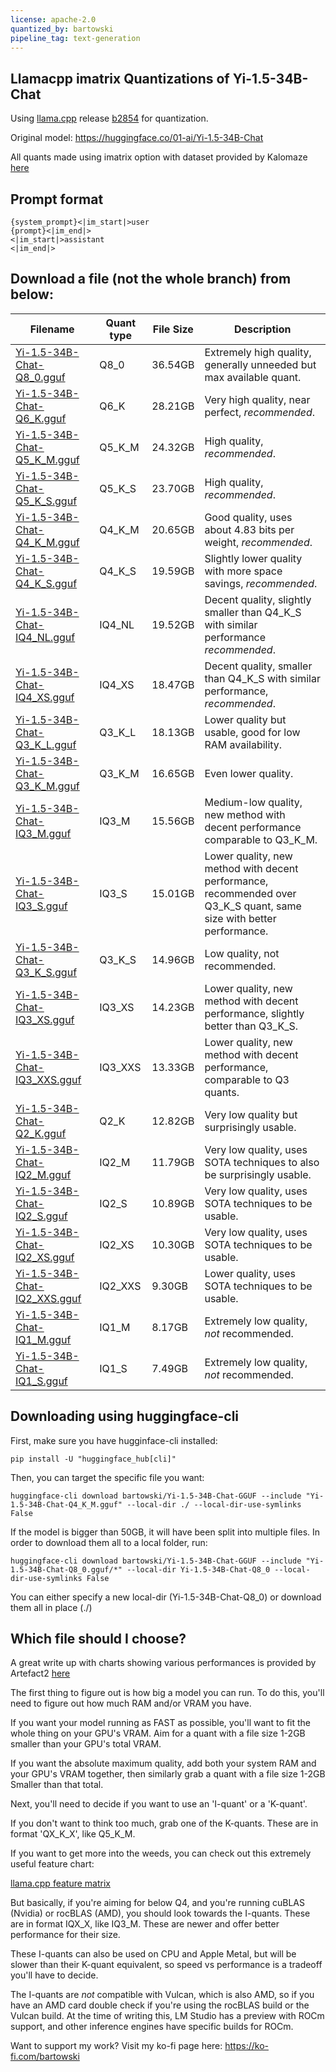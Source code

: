 ```yaml
---
license: apache-2.0
quantized_by: bartowski
pipeline_tag: text-generation
---
```


## Llamacpp imatrix Quantizations of Yi-1.5-34B-Chat

Using <a href="https://github.com/ggerganov/llama.cpp/">llama.cpp</a> release <a href="https://github.com/ggerganov/llama.cpp/releases/tag/b2854">b2854</a> for quantization.

Original model: https://huggingface.co/01-ai/Yi-1.5-34B-Chat

All quants made using imatrix option with dataset provided by Kalomaze [here](https://github.com/ggerganov/llama.cpp/discussions/5263#discussioncomment-8395384)

## Prompt format

```
{system_prompt}<|im_start|>user
{prompt}<|im_end|> 
<|im_start|>assistant
<|im_end|> 

```

## Download a file (not the whole branch) from below:

| Filename | Quant type | File Size | Description |
| -------- | ---------- | --------- | ----------- |
| [Yi-1.5-34B-Chat-Q8_0.gguf](https://huggingface.co/bartowski/Yi-1.5-34B-Chat-GGUF/blob/main/Yi-1.5-34B-Chat-Q8_0.gguf) | Q8_0 | 36.54GB | Extremely high quality, generally unneeded but max available quant. |
| [Yi-1.5-34B-Chat-Q6_K.gguf](https://huggingface.co/bartowski/Yi-1.5-34B-Chat-GGUF/blob/main/Yi-1.5-34B-Chat-Q6_K.gguf) | Q6_K | 28.21GB | Very high quality, near perfect, *recommended*. |
| [Yi-1.5-34B-Chat-Q5_K_M.gguf](https://huggingface.co/bartowski/Yi-1.5-34B-Chat-GGUF/blob/main/Yi-1.5-34B-Chat-Q5_K_M.gguf) | Q5_K_M | 24.32GB | High quality, *recommended*. |
| [Yi-1.5-34B-Chat-Q5_K_S.gguf](https://huggingface.co/bartowski/Yi-1.5-34B-Chat-GGUF/blob/main/Yi-1.5-34B-Chat-Q5_K_S.gguf) | Q5_K_S | 23.70GB | High quality, *recommended*. |
| [Yi-1.5-34B-Chat-Q4_K_M.gguf](https://huggingface.co/bartowski/Yi-1.5-34B-Chat-GGUF/blob/main/Yi-1.5-34B-Chat-Q4_K_M.gguf) | Q4_K_M | 20.65GB | Good quality, uses about 4.83 bits per weight, *recommended*. |
| [Yi-1.5-34B-Chat-Q4_K_S.gguf](https://huggingface.co/bartowski/Yi-1.5-34B-Chat-GGUF/blob/main/Yi-1.5-34B-Chat-Q4_K_S.gguf) | Q4_K_S | 19.59GB | Slightly lower quality with more space savings, *recommended*. |
| [Yi-1.5-34B-Chat-IQ4_NL.gguf](https://huggingface.co/bartowski/Yi-1.5-34B-Chat-GGUF/blob/main/Yi-1.5-34B-Chat-IQ4_NL.gguf) | IQ4_NL | 19.52GB | Decent quality, slightly smaller than Q4_K_S with similar performance *recommended*. |
| [Yi-1.5-34B-Chat-IQ4_XS.gguf](https://huggingface.co/bartowski/Yi-1.5-34B-Chat-GGUF/blob/main/Yi-1.5-34B-Chat-IQ4_XS.gguf) | IQ4_XS | 18.47GB | Decent quality, smaller than Q4_K_S with similar performance, *recommended*. |
| [Yi-1.5-34B-Chat-Q3_K_L.gguf](https://huggingface.co/bartowski/Yi-1.5-34B-Chat-GGUF/blob/main/Yi-1.5-34B-Chat-Q3_K_L.gguf) | Q3_K_L | 18.13GB | Lower quality but usable, good for low RAM availability. |
| [Yi-1.5-34B-Chat-Q3_K_M.gguf](https://huggingface.co/bartowski/Yi-1.5-34B-Chat-GGUF/blob/main/Yi-1.5-34B-Chat-Q3_K_M.gguf) | Q3_K_M | 16.65GB | Even lower quality. |
| [Yi-1.5-34B-Chat-IQ3_M.gguf](https://huggingface.co/bartowski/Yi-1.5-34B-Chat-GGUF/blob/main/Yi-1.5-34B-Chat-IQ3_M.gguf) | IQ3_M | 15.56GB | Medium-low quality, new method with decent performance comparable to Q3_K_M. |
| [Yi-1.5-34B-Chat-IQ3_S.gguf](https://huggingface.co/bartowski/Yi-1.5-34B-Chat-GGUF/blob/main/Yi-1.5-34B-Chat-IQ3_S.gguf) | IQ3_S | 15.01GB | Lower quality, new method with decent performance, recommended over Q3_K_S quant, same size with better performance. |
| [Yi-1.5-34B-Chat-Q3_K_S.gguf](https://huggingface.co/bartowski/Yi-1.5-34B-Chat-GGUF/blob/main/Yi-1.5-34B-Chat-Q3_K_S.gguf) | Q3_K_S | 14.96GB | Low quality, not recommended. |
| [Yi-1.5-34B-Chat-IQ3_XS.gguf](https://huggingface.co/bartowski/Yi-1.5-34B-Chat-GGUF/blob/main/Yi-1.5-34B-Chat-IQ3_XS.gguf) | IQ3_XS | 14.23GB | Lower quality, new method with decent performance, slightly better than Q3_K_S. |
| [Yi-1.5-34B-Chat-IQ3_XXS.gguf](https://huggingface.co/bartowski/Yi-1.5-34B-Chat-GGUF/blob/main/Yi-1.5-34B-Chat-IQ3_XXS.gguf) | IQ3_XXS | 13.33GB | Lower quality, new method with decent performance, comparable to Q3 quants. |
| [Yi-1.5-34B-Chat-Q2_K.gguf](https://huggingface.co/bartowski/Yi-1.5-34B-Chat-GGUF/blob/main/Yi-1.5-34B-Chat-Q2_K.gguf) | Q2_K | 12.82GB | Very low quality but surprisingly usable. |
| [Yi-1.5-34B-Chat-IQ2_M.gguf](https://huggingface.co/bartowski/Yi-1.5-34B-Chat-GGUF/blob/main/Yi-1.5-34B-Chat-IQ2_M.gguf) | IQ2_M | 11.79GB | Very low quality, uses SOTA techniques to also be surprisingly usable. |
| [Yi-1.5-34B-Chat-IQ2_S.gguf](https://huggingface.co/bartowski/Yi-1.5-34B-Chat-GGUF/blob/main/Yi-1.5-34B-Chat-IQ2_S.gguf) | IQ2_S | 10.89GB | Very low quality, uses SOTA techniques to be usable. |
| [Yi-1.5-34B-Chat-IQ2_XS.gguf](https://huggingface.co/bartowski/Yi-1.5-34B-Chat-GGUF/blob/main/Yi-1.5-34B-Chat-IQ2_XS.gguf) | IQ2_XS | 10.30GB | Very low quality, uses SOTA techniques to be usable. |
| [Yi-1.5-34B-Chat-IQ2_XXS.gguf](https://huggingface.co/bartowski/Yi-1.5-34B-Chat-GGUF/blob/main/Yi-1.5-34B-Chat-IQ2_XXS.gguf) | IQ2_XXS | 9.30GB | Lower quality, uses SOTA techniques to be usable. |
| [Yi-1.5-34B-Chat-IQ1_M.gguf](https://huggingface.co/bartowski/Yi-1.5-34B-Chat-GGUF/blob/main/Yi-1.5-34B-Chat-IQ1_M.gguf) | IQ1_M | 8.17GB | Extremely low quality, *not* recommended. |
| [Yi-1.5-34B-Chat-IQ1_S.gguf](https://huggingface.co/bartowski/Yi-1.5-34B-Chat-GGUF/blob/main/Yi-1.5-34B-Chat-IQ1_S.gguf) | IQ1_S | 7.49GB | Extremely low quality, *not* recommended. |

## Downloading using huggingface-cli

First, make sure you have hugginface-cli installed:

```
pip install -U "huggingface_hub[cli]"
```

Then, you can target the specific file you want:

```
huggingface-cli download bartowski/Yi-1.5-34B-Chat-GGUF --include "Yi-1.5-34B-Chat-Q4_K_M.gguf" --local-dir ./ --local-dir-use-symlinks False
```

If the model is bigger than 50GB, it will have been split into multiple files. In order to download them all to a local folder, run:

```
huggingface-cli download bartowski/Yi-1.5-34B-Chat-GGUF --include "Yi-1.5-34B-Chat-Q8_0.gguf/*" --local-dir Yi-1.5-34B-Chat-Q8_0 --local-dir-use-symlinks False
```

You can either specify a new local-dir (Yi-1.5-34B-Chat-Q8_0) or download them all in place (./)

## Which file should I choose?

A great write up with charts showing various performances is provided by Artefact2 [here](https://gist.github.com/Artefact2/b5f810600771265fc1e39442288e8ec9)

The first thing to figure out is how big a model you can run. To do this, you'll need to figure out how much RAM and/or VRAM you have.

If you want your model running as FAST as possible, you'll want to fit the whole thing on your GPU's VRAM. Aim for a quant with a file size 1-2GB smaller than your GPU's total VRAM.

If you want the absolute maximum quality, add both your system RAM and your GPU's VRAM together, then similarly grab a quant with a file size 1-2GB Smaller than that total.

Next, you'll need to decide if you want to use an 'I-quant' or a 'K-quant'.

If you don't want to think too much, grab one of the K-quants. These are in format 'QX_K_X', like Q5_K_M.

If you want to get more into the weeds, you can check out this extremely useful feature chart:

[llama.cpp feature matrix](https://github.com/ggerganov/llama.cpp/wiki/Feature-matrix)

But basically, if you're aiming for below Q4, and you're running cuBLAS (Nvidia) or rocBLAS (AMD), you should look towards the I-quants. These are in format IQX_X, like IQ3_M. These are newer and offer better performance for their size.

These I-quants can also be used on CPU and Apple Metal, but will be slower than their K-quant equivalent, so speed vs performance is a tradeoff you'll have to decide.

The I-quants are *not* compatible with Vulcan, which is also AMD, so if you have an AMD card double check if you're using the rocBLAS build or the Vulcan build. At the time of writing this, LM Studio has a preview with ROCm support, and other inference engines have specific builds for ROCm.

Want to support my work? Visit my ko-fi page here: https://ko-fi.com/bartowski
